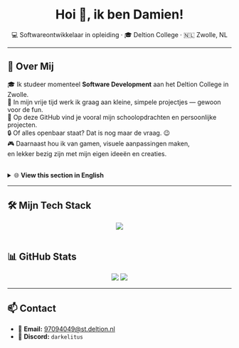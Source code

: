 
<h1 align="center">Hoi 👋, ik ben Damien!</h1>
<p align="center">
  💻 Softwareontwikkelaar in opleiding · 🎓 Deltion College · 🇳🇱 Zwolle, NL
</p>

<hr>

## 🚀 Over Mij

🎓 Ik studeer momenteel **Software Development** aan het Deltion College in Zwolle.  
🧪 In mijn vrije tijd werk ik graag aan kleine, simpele projectjes — gewoon voor de fun.  
📂 Op deze GitHub vind je vooral mijn schoolopdrachten en persoonlijke projecten.  
🔒 Of alles openbaar staat? Dat is nog maar de vraag. 😉  
🎮 Daarnaast hou ik van gamen, visuele aanpassingen maken,  
en lekker bezig zijn met mijn eigen ideeën en creaties.

<br>

<details>
  <summary>🌐 <b>View this section in English</b></summary>

<br>

## 🚀 About Me

🎓 I'm currently studying **Software Development** at Deltion College in Zwolle.  
🧪 In my free time, I like working on small, simple personal projects — just for fun.  
📂 Most of the things you’ll find here are a mix of school assignments and personal experiments.  
🔒 Is everything public? Hmm… that’s up for debate. 😉  
🎮 Besides coding, I enjoy gaming, creating mini projects,  
and spending way too much time tweaking visual designs and interfaces.

</details>

<hr>

## 🛠️ Mijn Tech Stack

<div align="center">
  <img src="https://skillicons.dev/icons?i=vscode,figma,github,html,css,js,php,mint&theme=dark"/>
</div>

<br>

## 📊 GitHub Stats

<div align="center">
  <img src="https://github-readme-stats.vercel.app/api?username=darkdeltion&theme=tokyonight&show_icons=true&hide_border=true&count_private=true" />
  <img src="https://github-readme-stats.vercel.app/api/top-langs/?username=darkdeltion&layout=compact&theme=tokyonight&hide_border=true" />
</div>

<hr>

## 📫 Contact

- 📧 **Email:** 97094049@st.deltion.nl  
- 💬 **Discord:** `darkelitus`

<br>
